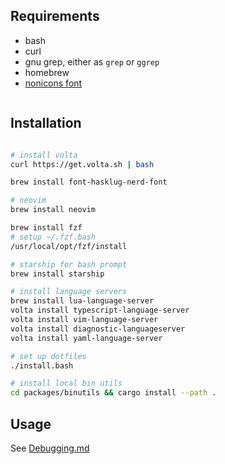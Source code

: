 ## Requirements

- bash
- curl
- gnu grep, either as `grep` or `ggrep`
- homebrew
- [nonicons font](https://github.com/yamatsum/nonicons/blob/master/dist/nonicons.ttf)

```bash
```

## Installation

```bash

# install volta
curl https://get.volta.sh | bash

brew install font-hasklug-nerd-font

# neovim
brew install neovim

brew install fzf
# setup ~/.fzf.bash
/usr/local/opt/fzf/install

# starship for bash prompt
brew install starship

# install language servers
brew install lua-language-server
volta install typescript-language-server
volta install vim-language-server
volta install diagnostic-languageserver
volta install yaml-language-server

# set up dotfiles
./install.bash

# install local bin utils
cd packages/binutils && cargo install --path .
```

## Usage

See [Debugging.md](./Debugging.md)
